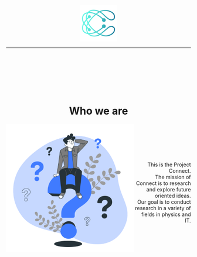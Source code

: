 <html>
<div align="center">
  <img src="https://github.com/connect-official/.github/blob/main/Logo-V2.png" width="100">
</div>

<hr>

<!--<div align="center">
 <img src="https://github.com/connect-official/.github/blob/main/BannerV2.png" height="500" />
</div>-->

  &nbsp;<br>
  &nbsp;<br>
  &nbsp;<br>
  &nbsp;<br>
  &nbsp;<br>
  &nbsp;<br>

 <h1 align="center">Who we are</h1>
 <div align="right">
    <img src="https://github.com/connect-official/.github/blob/main/Questions-bro.svg" width="350" height="350" align="left"/>
    <p>
  &nbsp;<br>
  &nbsp;<br>
  &nbsp;<br>
  &nbsp;<br>
  &nbsp;<br>
  &nbsp;<br>
    This is the Project Connect. <br>
    The mission of Connect is to research and explore future oriented ideas.<br>
    Our goal is to conduct research in a variety of fields in physics and IT.
    </p>
        
  </div>


